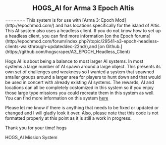 <h2 align="center"> HOGS_AI for Arma 3 Epoch Altis</h2>
=======
This system is for use with [Arma 3: Epoch Mod] (http://epochmod.com/) and has locations specifically for
the island of Altis. This AI system also uses a headless client. If you do not know how to set up a headless 
client, you can find more information [on the Epoch forums](http://epochmod.com/forum/index.php?/topic/29541-a3-epoch-headless-clients-walkthrough-updateddec-22nd/),and [on Github.](https://github.com/hogscraper/A3_EPOCH_Headless_Client)

Hogs AI is about being a balance to most larger AI systems. In most systems a large number of AI spawn
around a large object. This presents its own set of challenges and weakness so I wanted a system that
spawned smaller groups around a larger area for players to hunt down and that would be used in concert
with already existing AI systems. The rewards, AI and locations can all be completely costomized in this 
system so if you enjoy those large type missions you could recreate them in this system as well. You can find
more information on this system [here](http://epochmod.com/forum/index.php?/topic/30682-hogs-ai-choose-your-own-mission-system-fixed-post-123114/#entry187566)

Please let me know if there is anything that needs to be fixed or updated or changed and I will gladly 
look it over. Also, please note that this code is not formatted properly at this point as it is still a work in
progress.

Thank you for your time!
hogs

HOGS_AI Mission System
